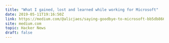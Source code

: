 ```yaml
---
title: "What I gained, lost and learned while working for Microsoft"
date: 2019-05-11T19:16:50Z
link: https://medium.com/@alicjaes/saying-goodbye-to-microsoft-bb5db8662656?utm_medium=RSS&utm_source=hune
site: medium.com
topic: Hacker News
draft: false
---
```

